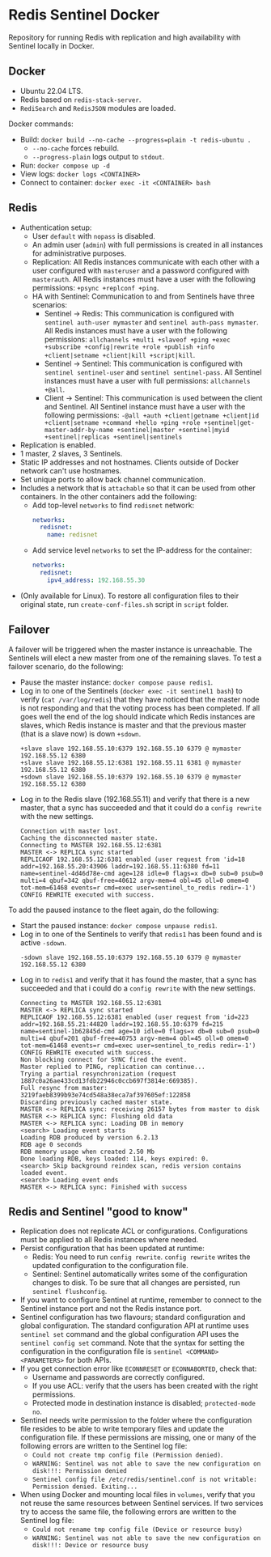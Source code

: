 # Redis Sentinel Docker

Repository for running Redis with replication and high availability with Sentinel locally in Docker.

## Docker

- Ubuntu 22.04 LTS.
- Redis based on `redis-stack-server`.
- `RediSearch` and `RedisJSON` modules are loaded.

Docker commands:

- Build: `docker build --no-cache --progress=plain -t redis-ubuntu .`
  - `--no-cache` forces rebuild.
  - `--progress-plain` logs output to `stdout`.
- Run: `docker compose up -d`
- View logs: `docker logs <CONTAINER>`
- Connect to container: `docker exec -it <CONTAINER> bash`

## Redis

- Authentication setup:
  - User `default` with `nopass` is disabled.
  - An admin user (`admin`) with full permissions is created in all instances for administrative purposes.
  - Replication: All Redis instances communicate with each other with a user configured with `masteruser` and a password configured with `masterauth`. All Redis instances must have a user with the following permissions: `+psync +replconf +ping`.
  - HA with Sentinel: Communication to and from Sentinels have three scenarios:
    - Sentinel -> Redis: This communication is configured with `sentinel auth-user mymaster` and `sentinel auth-pass mymaster`. All Redis instances must have a user with the following permissions: `allchannels +multi +slaveof +ping +exec +subscribe +config|rewrite +role +publish +info +client|setname +client|kill +script|kill`.
    - Sentinel -> Sentinel: This communication is configured with `sentinel sentinel-user` and `sentinel sentinel-pass`. All Sentinel instances must have a user with full permissions: `allchannels +@all`.
    - Client -> Sentinel: This communication is used between the client and Sentinel. All Sentinel instance must have a user with the following permissions: `-@all +auth +client|getname +client|id +client|setname +command +hello +ping +role +sentinel|get-master-addr-by-name +sentinel|master +sentinel|myid +sentinel|replicas +sentinel|sentinels`
- Replication is enabled.
- 1 master, 2 slaves, 3 Sentinels.
- Static IP addresses and not hostnames. Clients outside of Docker network can't use hostnames.
- Set unique ports to allow back channel communication.
- Includes a network that is `attachable` so that it can be used from other containers. In the other containers add the following:
  - Add top-level `networks` to find `redisnet` network:
    ```yaml
    networks:
      redisnet:
        name: redisnet
    ```
  - Add service level `networks` to set the IP-address for the container:
    ```yaml
    networks:
      redisnet:
        ipv4_address: 192.168.55.30
    ```
- (Only available for Linux). To restore all configuration files to their original state, run `create-conf-files.sh` script in `script` folder.

## Failover

A failover will be triggered when the master instance is unreachable. The Sentinels will elect a new master from one of the remaining slaves. To test a failover scenario, do the following:

- Pause the master instance: `docker compose pause redis1`.
- Log in to one of the Sentinels (`docker exec -it sentinel1 bash`) to verify (`cat /var/log/redis`) that they have noticed that the master node is not responding and that the voting process has been completed. If all goes well the end of the log should indicate which Redis instances are slaves, which Redis instance is master and that the previous master (that is a slave now) is down `+sdown`.
  ```
  +slave slave 192.168.55.10:6379 192.168.55.10 6379 @ mymaster 192.168.55.12 6380
  +slave slave 192.168.55.12:6381 192.168.55.11 6381 @ mymaster 192.168.55.12 6380
  +sdown slave 192.168.55.10:6379 192.168.55.10 6379 @ mymaster 192.168.55.12 6380
  ```
- Log in to the Redis slave (192.168.55.11) and verify that there is a new master, that a sync has succeeded and that it could do a `config rewrite` with the new settings.
  ```
  Connection with master lost.
  Caching the disconnected master state.
  Connecting to MASTER 192.168.55.12:6381
  MASTER <-> REPLICA sync started
  REPLICAOF 192.168.55.12:6381 enabled (user request from 'id=18 addr=192.168.55.20:43906 laddr=192.168.55.11:6380 fd=11 name=sentinel-4d46d78e-cmd age=128 idle=0 flags=x db=0 sub=0 psub=0 multi=4 qbuf=342 qbuf-free=40612 argv-mem=4 obl=45 oll=0 omem=0 tot-mem=61468 events=r cmd=exec user=sentinel_to_redis redir=-1')
  CONFIG REWRITE executed with success.
  ```

To add the paused instance to the fleet again, do the following:

- Start the paused instance: `docker compose unpause redis1`.
- Log in to one of the Sentinels to verify that `redis1` has been found and is active `-sdown`.
  ```
  -sdown slave 192.168.55.10:6379 192.168.55.10 6379 @ mymaster 192.168.55.12 6380
  ```
- Log in to `redis1` and verify that it has found the master, that a sync has succeeded and that i could do a `config rewrite` with the new settings.
  ```
  Connecting to MASTER 192.168.55.12:6381
  MASTER <-> REPLICA sync started
  REPLICAOF 192.168.55.12:6381 enabled (user request from 'id=223 addr=192.168.55.21:44820 laddr=192.168.55.10:6379 fd=215 name=sentinel-1b62845d-cmd age=10 idle=0 flags=x db=0 sub=0 psub=0 multi=4 qbuf=201 qbuf-free=40753 argv-mem=4 obl=45 oll=0 omem=0 tot-mem=61468 events=r cmd=exec user=sentinel_to_redis redir=-1')
  CONFIG REWRITE executed with success.
  Non blocking connect for SYNC fired the event.
  Master replied to PING, replication can continue...
  Trying a partial resynchronization (request 1887c0a26ae433cd13fdb22946c0ccb697f3814e:669385).
  Full resync from master: 3219faeb8399b93e74cd548a38eca7af397605ef:122858
  Discarding previously cached master state.
  MASTER <-> REPLICA sync: receiving 26157 bytes from master to disk
  MASTER <-> REPLICA sync: Flushing old data
  MASTER <-> REPLICA sync: Loading DB in memory
  <search> Loading event starts
  Loading RDB produced by version 6.2.13
  RDB age 0 seconds
  RDB memory usage when created 2.50 Mb
  Done loading RDB, keys loaded: 114, keys expired: 0.
  <search> Skip background reindex scan, redis version contains loaded event.
  <search> Loading event ends
  MASTER <-> REPLICA sync: Finished with success
  ```

## Redis and Sentinel "good to know"

- Replication does not replicate ACL or configurations. Configurations must be applied to all Redis instances where needed.
- Persist configuration that has been updated at runtime:
  - Redis: You need to run `config rewrite`. `config rewrite` writes the updated configuration to the configuration file.
  - Sentinel: Sentinel automatically writes some of the configuration changes to disk. To be sure that all changes are persisted, run `sentinel flushconfig`.
- If you want to configure Sentinel at runtime, remember to connect to the Sentinel instance port and not the Redis instance port.
- Sentinel configuration has two flavours; standard configuration and global configuration. The standard configuration API at runtime uses `sentinel set` command and the global configuration API uses the `sentinel config set` command. Note that the syntax for setting the configuration in the configuration file is `sentinel <COMMAND> <PARAMETERS>` for both APIs.
- If you get connection error like `ECONNRESET` or `ECONNABORTED`, check that:
  - Username and passwords are correctly configured.
  - If you use ACL: verify that the users has been created with the right permissions.
  - Protected mode in destination instance is disabled; `protected-mode no`.
- Sentinel needs write permission to the folder where the configuration file resides to be able to write temporary files and update the configuration file. If these permissions are missing, one or many of the following errors are written to the Sentinel log file:
  - `Could not create tmp config file (Permission denied)`.
  - `WARNING: Sentinel was not able to save the new configuration on disk!!!: Permission denied`
  - `Sentinel config file /etc/redis/sentinel.conf is not writable: Permission denied. Exiting...`
- When using Docker and mounting local files in `volumes`, verify that you not reuse the same resources between Sentinel services. If two services try to access the same file, the following errors are written to the Sentinel log file:
  - `Could not rename tmp config file (Device or resource busy)`
  - `WARNING: Sentinel was not able to save the new configuration on disk!!!: Device or resource busy`
